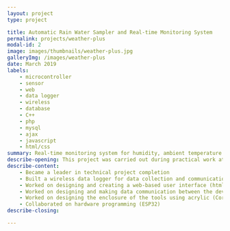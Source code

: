 ```yaml
---
layout: project
type: project

title: Automatic Rain Water Sampler and Real-time Monitoring System
permalink: projects/weather-plus
modal-id: 2
image: images/thumbnails/weather-plus.jpg
galleryImg: /images/weather-plus
date: March 2019
labels:
    - microcontroller
    - sensor
    - web
    - data logger
    - wireless
    - database
    - C++
    - php
    - mysql
    - ajax
    - javascript
    - html/css
summary: Real-time monitoring system for humidity, ambient temperature and dust particle with wireless data logger and automatic rain water sampler.
describe-opening: This project was carried out during practical work at Meteorological, Climatological, and Geophysical Agency (BMKG) with the main objective of this project is to make a low-cost environmental monitoring device with various features and combine it with a tool that collects rainwater automatically. The automatic rainwater collector has a cover for the rainwater collection container which only open when it rains. Environmental condition data collected are air humidity, ambient temperature and dust particles. This project was done by three people and the work I did 
describe-content:
    - Became a leader in technical project completion
    - Built a wireless data logger for data collection and communication tools.
    - Worked on designing and creating a web-based user interface (html, css, ajax, javascript)
    - Worked on designing and making data communication between the device created with the database on a local wireless computer using wifi (C++, mysql, PHP)
    - Worked on designing the enclosure of the tools using acrylic (CorelDraw)
    - Collaborated on hardware programming (ESP32)
describe-closing:

---
```

